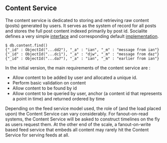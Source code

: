 ## Content Service

The content service is dedicated to storing and retrieving raw content (posts) generated by users. It serves as the system of record for all posts and stores the full post content indexed primarily by post id. Socialite defines a very simple [interface](../src/main/java/com/mongodb/socialite/services/ContentService.java) and corresponding default [implementation](../src/main/java/com/mongodb/socialite/content/DefaultContentService.java). 

    $ db.content.find()
    {"_id" : ObjectId("...dd2"), "_a" : "ian", "_m" : "message from ian"}
    {"_id" : ObjectId("...dc1"), "_a" : "djw", "_m" : "message from daz"}
    {"_id" : ObjectId("...da7"), "_a" : "ian", "_m" : "earlier from ian"}

In the initial version, the main requirements of the content service are :
* Allow content to be added by user and allocated a unique id.
* Perform basic validation on content
* Allow content to be found by id
* Allow content to be queried by user, anchor (a content id that represents a point in time) and returned ordered by time

Depending on the feed service model used, the role of (and the load placed upon) the Content Service can vary considerably. For fanout-on-read systems, the Content Service will be asked to construct timelines on the fly as users request them. At the other end of the scale, a fanout-on-write based feed service that embeds all content may rarely hit the Content Service for serving feeds at all. 

